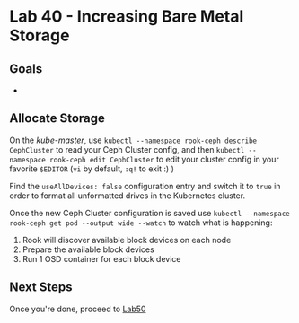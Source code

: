 # Lab 40 - Increasing Bare Metal Storage

## Goals

*


## Allocate Storage

On the *kube-master*, use `kubectl --namespace rook-ceph describe CephCluster` to read your Ceph Cluster config, and then `kubectl --namespace rook-ceph edit CephCluster` to edit your cluster config in your favorite `$EDITOR` (`vi` by default, `:q!` to exit :) )

Find the `useAllDevices: false` configuration entry and switch it to `true` in order to format all unformatted drives in the Kubernetes cluster.

Once the new Ceph Cluster configuration is saved use `kubectl --namespace rook-ceph get pod --output wide --watch` to watch what is happening:

1. Rook will discover available block devices on each node
2. Prepare the available block devices
3. Run 1 OSD container for each block device


## Next Steps

Once you're done, proceed to [Lab50](Lab50.md)
